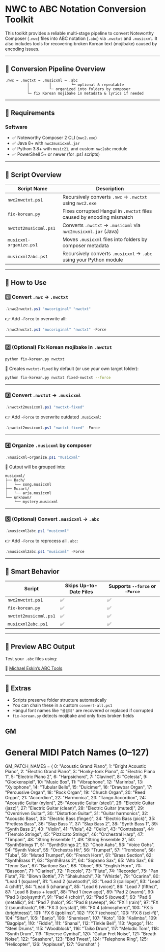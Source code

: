 # NWC to ABC Notation Conversion Toolkit

This toolkit provides a reliable multi-stage pipeline to convert Noteworthy Composer (`.nwc`) files into ABC notation (`.abc`) via `.nwctxt` and `.musicxml`. It also includes tools for recovering broken Korean text (mojibake) caused by encoding issues.

---

## 📂 Conversion Pipeline Overview

```
.nwc → .nwctxt → .musicxml → .abc
          │         │         └─ optional & repeatable
          │         └─ organized into folders by composer
          └─ fix Korean mojibake in metadata & lyrics if needed
```

---

## 🔧 Requirements

### Software

* ✅ Noteworthy Composer 2 CLI (`nwc2.exe`)
* ✅ Java 8+ with `nwc2musicxml.jar`
* ✅ Python 3.8+ with `music21`, and custom `nwc2abc` module
* ✅ PowerShell 5+ or newer (for .ps1 scripts)

---

## 📁 Script Overview

| Script Name             | Description                                                           |
| ----------------------- | --------------------------------------------------------------------- |
| `nwc2nwctxt.ps1`        | Recursively converts `.nwc` → `.nwctxt` using `nwc2.exe`              |
| `fix-korean.py`         | Fixes corrupted Hangul in `.nwctxt` files caused by encoding mismatch |
| `nwctxt2musicxml.ps1`   | Converts `.nwctxt` → `.musicxml` via `nwc2musicxml.jar` (Java)        |
| `musicxml-organize.ps1` | Moves `.musicxml` files into folders by composer metadata             |
| `musicxml2abc.ps1`      | Recursively converts `.musicxml` → `.abc` using your Python module    |

---

## 🚀 How to Use

### 1️⃣ Convert `.nwc` → `.nwctxt`

```powershell
.\nwc2nwctxt.ps1 "nwcoriginal" "nwctxt"
```

👉 Add `-Force` to overwrite all:

```powershell
.\nwc2nwctxt.ps1 "nwcoriginal" "nwctxt" -Force
```

---

### 2️⃣ (Optional) Fix Korean mojibake in `.nwctxt`

```bash
python fix-korean.py nwctxt
```

📂 Creates `nwctxt-fixed` by default (or use your own target folder):

```bash
python fix-korean.py nwctxt fixed-nwctxt --force
```

---

### 3️⃣ Convert `.nwctxt` → `.musicxml`

```powershell
.\nwctxt2musicxml.ps1 "nwctxt-fixed"
```

👉 Add `-Force` to overwrite outdated `.musicxml`:

```powershell
.\nwctxt2musicxml.ps1 "nwctxt-fixed" -Force
```

---

### 4️⃣ Organize `.musicxml` by composer

```powershell
.\musicxml-organize.ps1 "musicxml"
```

📁 Output will be grouped into:

```
musicxml/
├── Bach/
│   └── song.musicxml
├── Mozart/
│   └── aria.musicxml
└── unknown/
    └── mystery.musicxml
```

---

### 5️⃣ (Optional) Convert `.musicxml` → `.abc`

```powershell
.\musicxml2abc.ps1 "musicxml"
```

👉 Add `-Force` to reprocess all `.abc`:

```powershell
.\musicxml2abc.ps1 "musicxml" -Force
```

---

## 🧠 Smart Behavior

| Script                | Skips Up-to-Date Files | Supports `--force` or `-Force` |
| --------------------- | ---------------------- | ------------------------------ |
| `nwc2nwctxt.ps1`      | ✅                      | ✅                              |
| `fix-korean.py`       | ✅                      | ✅                              |
| `nwctxt2musicxml.ps1` | ✅                      | ✅                              |
| `musicxml2abc.ps1`    | ✅                      | ✅                              |

---

## 🧪 Preview ABC Output

Test your `.abc` files using:

🔗 [Michael Eskin’s ABC Tools](https://michaeleskin.com/abctools/abctools.html)

---

## 📌 Extras

* Scripts preserve folder structure automatically
* You can chain these in a custom `convert-all.ps1`
* Hangul font names like `"굴림체"` are recovered or replaced if corrupted
* `fix-korean.py` detects mojibake and only fixes broken fields

## GM
# General MIDI Patch Names (0–127)
GM_PATCH_NAMES = {
    0: "Acoustic Grand Piano", 1: "Bright Acoustic Piano", 2: "Electric Grand Piano", 3: "Honky-tonk Piano",
    4: "Electric Piano 1", 5: "Electric Piano 2", 6: "Harpsichord", 7: "Clavinet",
    8: "Celesta", 9: "Glockenspiel", 10: "Music Box", 11: "Vibraphone",
    12: "Marimba", 13: "Xylophone", 14: "Tubular Bells", 15: "Dulcimer",
    16: "Drawbar Organ", 17: "Percussive Organ", 18: "Rock Organ", 19: "Church Organ",
    20: "Reed Organ", 21: "Accordion", 22: "Harmonica", 23: "Tango Accordion",
    24: "Acoustic Guitar (nylon)", 25: "Acoustic Guitar (steel)", 26: "Electric Guitar (jazz)", 27: "Electric Guitar (clean)",
    28: "Electric Guitar (muted)", 29: "Overdriven Guitar", 30: "Distortion Guitar", 31: "Guitar harmonics",
    32: "Acoustic Bass", 33: "Electric Bass (finger)", 34: "Electric Bass (pick)", 35: "Fretless Bass",
    36: "Slap Bass 1", 37: "Slap Bass 2", 38: "Synth Bass 1", 39: "Synth Bass 2",
    40: "Violin", 41: "Viola", 42: "Cello", 43: "Contrabass",
    44: "Tremolo Strings", 45: "Pizzicato Strings", 46: "Orchestral Harp", 47: "Timpani",
    48: "String Ensemble 1", 49: "String Ensemble 2", 50: "SynthStrings 1", 51: "SynthStrings 2",
    52: "Choir Aahs", 53: "Voice Oohs", 54: "Synth Voice", 55: "Orchestra Hit",
    56: "Trumpet", 57: "Trombone", 58: "Tuba", 59: "Muted Trumpet",
    60: "French Horn", 61: "Brass Section", 62: "SynthBrass 1", 63: "SynthBrass 2",
    64: "Soprano Sax", 65: "Alto Sax", 66: "Tenor Sax", 67: "Baritone Sax",
    68: "Oboe", 69: "English Horn", 70: "Bassoon", 71: "Clarinet",
    72: "Piccolo", 73: "Flute", 74: "Recorder", 75: "Pan Flute",
    76: "Blown Bottle", 77: "Shakuhachi", 78: "Whistle", 79: "Ocarina",
    80: "Lead 1 (square)", 81: "Lead 2 (sawtooth)", 82: "Lead 3 (calliope)", 83: "Lead 4 (chiff)",
    84: "Lead 5 (charang)", 85: "Lead 6 (voice)", 86: "Lead 7 (fifths)", 87: "Lead 8 (bass + lead)",
    88: "Pad 1 (new age)", 89: "Pad 2 (warm)", 90: "Pad 3 (polysynth)", 91: "Pad 4 (choir)",
    92: "Pad 5 (bowed)", 93: "Pad 6 (metallic)", 94: "Pad 7 (halo)", 95: "Pad 8 (sweep)",
    96: "FX 1 (rain)", 97: "FX 2 (soundtrack)", 98: "FX 3 (crystal)", 99: "FX 4 (atmosphere)",
    100: "FX 5 (brightness)", 101: "FX 6 (goblins)", 102: "FX 7 (echoes)", 103: "FX 8 (sci-fi)",
    104: "Sitar", 105: "Banjo", 106: "Shamisen", 107: "Koto",
    108: "Kalimba", 109: "Bagpipe", 110: "Fiddle", 111: "Shanai",
    112: "Tinkle Bell", 113: "Agogo", 114: "Steel Drums", 115: "Woodblock",
    116: "Taiko Drum", 117: "Melodic Tom", 118: "Synth Drum", 119: "Reverse Cymbal",
    120: "Guitar Fret Noise", 121: "Breath Noise", 122: "Seashore", 123: "Bird Tweet",
    124: "Telephone Ring", 125: "Helicopter", 126: "Applause", 127: "Gunshot"
}